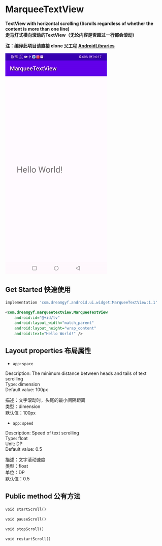 # MarqueeTextView

**TextView with horizontal scrolling (Scrolls regardless of whether the content is more than one line)**\
**走马灯式横向滚动的TextView（无论内容是否超过一行都会滚动）**

**注：编译此项目请直接 clone 父工程 [AndroidLibraries](https://github.com/dreamgyf/AndroidLibraries)**

![Demo](./MarqueeTextView.gif)

## Get Started 快速使用

```groovy
implementation 'com.dreamgyf.android.ui.widget:MarqueeTextView:1.1'
```

```XML
<com.dreamgyf.marqueetextview.MarqueeTextView
    android:id="@+id/tv"
    android:layout_width="match_parent"
    android:layout_height="wrap_content"
    android:text="Hello World!" />
```

## Layout properties 布局属性

- `app:space`

Description: The minimum distance between heads and tails of text scrolling\
Type: dimension\
Default value: 100px

描述：文字滚动时，头尾的最小间隔距离\
类型：dimension\
默认值：100px

- `app:speed`

Description: Speed of text scrolling\
Type: float\
Unit: DP\
Default value: 0.5

描述：文字滚动速度\
类型：float\
单位：DP\
默认值：0.5

## Public method 公有方法

`void startScroll()`

`void pauseScroll()`

`void stopScroll()`

`void restartScroll()`
